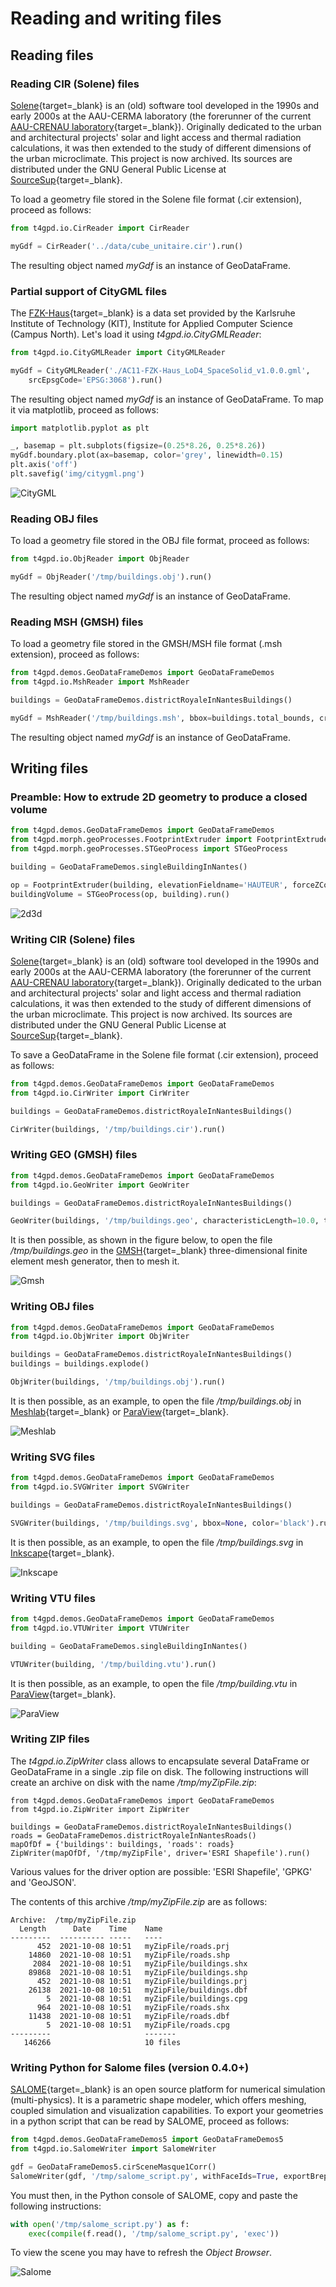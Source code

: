 # Reading and writing files

## Reading files
### Reading CIR (Solene) files

[Solene](https://aau.archi.fr/crenau/solene/){target=_blank} is an
(old) software tool developed in the 1990s and early 2000s at the
AAU-CERMA laboratory (the forerunner of the current [AAU-CRENAU
laboratory](https://aau.archi.fr/){target=_blank}). Originally
dedicated to the urban and architectural projects' solar and light
access and thermal radiation calculations, it was then extended to the
study of different dimensions of the urban microclimate. This project
is now archived. Its sources are distributed under the GNU General
Public License at
[SourceSup](https://sourcesup.renater.fr/projects/solenetb/){target=_blank}.

To load a geometry file stored in the Solene file format (.cir
extension), proceed as follows:

```python
from t4gpd.io.CirReader import CirReader

myGdf = CirReader('../data/cube_unitaire.cir').run()
```

The resulting object named *myGdf* is an instance of GeoDataFrame.

### Partial support of CityGML files

The
[FZK-Haus](https://www.citygmlwiki.org/index.php?title=FZK_Haus){target=_blank}
is a data set provided by the Karlsruhe Institute of Technology (KIT),
Institute for Applied Computer Science (Campus North). Let's load it
using *t4gpd.io.CityGMLReader*:

```python
from t4gpd.io.CityGMLReader import CityGMLReader

myGdf = CityGMLReader('./AC11-FZK-Haus_LoD4_SpaceSolid_v1.0.0.gml',
	srcEpsgCode='EPSG:3068').run()
```

The resulting object named *myGdf* is an instance of GeoDataFrame. To
map it via matplotlib, proceed as follows:

```python
import matplotlib.pyplot as plt

_, basemap = plt.subplots(figsize=(0.25*8.26, 0.25*8.26))
myGdf.boundary.plot(ax=basemap, color='grey', linewidth=0.15)
plt.axis('off')
plt.savefig('img/citygml.png')
```

![CityGML](img/citygml.png)

### Reading OBJ files

To load a geometry file stored in the OBJ file format, proceed as follows:

```python
from t4gpd.io.ObjReader import ObjReader

myGdf = ObjReader('/tmp/buildings.obj').run()
```

The resulting object named *myGdf* is an instance of GeoDataFrame.

### Reading MSH (GMSH) files

To load a geometry file stored in the GMSH/MSH file format (.msh
extension), proceed as follows:

```python
from t4gpd.demos.GeoDataFrameDemos import GeoDataFrameDemos
from t4gpd.io.MshReader import MshReader

buildings = GeoDataFrameDemos.districtRoyaleInNantesBuildings()

myGdf = MshReader('/tmp/buildings.msh', bbox=buildings.total_bounds, crs='EPSG:2154').run()
```

The resulting object named *myGdf* is an instance of GeoDataFrame.

## Writing files

### Preamble: How to extrude 2D geometry to produce a closed volume

```python
from t4gpd.demos.GeoDataFrameDemos import GeoDataFrameDemos
from t4gpd.morph.geoProcesses.FootprintExtruder import FootprintExtruder
from t4gpd.morph.geoProcesses.STGeoProcess import STGeoProcess

building = GeoDataFrameDemos.singleBuildingInNantes()

op = FootprintExtruder(building, elevationFieldname='HAUTEUR', forceZCoordToZero=True)
buildingVolume = STGeoProcess(op, building).run()
```

![2d3d](img/geom_2d3d.png)

### Writing CIR (Solene) files

[Solene](https://aau.archi.fr/crenau/solene/){target=_blank} is an
(old) software tool developed in the 1990s and early 2000s at the
AAU-CERMA laboratory (the forerunner of the current [AAU-CRENAU
laboratory](https://aau.archi.fr/){target=_blank}). Originally
dedicated to the urban and architectural projects' solar and light
access and thermal radiation calculations, it was then extended to the
study of different dimensions of the urban microclimate. This project
is now archived. Its sources are distributed under the GNU General
Public License at
[SourceSup](https://sourcesup.renater.fr/projects/solenetb/){target=_blank}.

To save a GeoDataFrame in the Solene file format (.cir extension),
proceed as follows:

```python
from t4gpd.demos.GeoDataFrameDemos import GeoDataFrameDemos
from t4gpd.io.CirWriter import CirWriter

buildings = GeoDataFrameDemos.districtRoyaleInNantesBuildings()

CirWriter(buildings, '/tmp/buildings.cir').run()
```

### Writing GEO (GMSH) files

```python
from t4gpd.demos.GeoDataFrameDemos import GeoDataFrameDemos
from t4gpd.io.GeoWriter import GeoWriter

buildings = GeoDataFrameDemos.districtRoyaleInNantesBuildings()

GeoWriter(buildings, '/tmp/buildings.geo', characteristicLength=10.0, toLocalCrs=True).run()
```

It is then possible, as shown in the figure below, to open the file
*/tmp/buildings.geo* in the [GMSH](http://gmsh.info/){target=_blank}
three-dimensional finite element mesh generator, then to mesh it.

![Gmsh](img/gmsh.png)

### Writing OBJ files

```python
from t4gpd.demos.GeoDataFrameDemos import GeoDataFrameDemos
from t4gpd.io.ObjWriter import ObjWriter

buildings = GeoDataFrameDemos.districtRoyaleInNantesBuildings()
buildings = buildings.explode()

ObjWriter(buildings, '/tmp/buildings.obj').run()
```

It is then possible, as an example, to open the file
*/tmp/buildings.obj* in
[Meshlab](https://www.meshlab.net/){target=_blank} or
[ParaView](https://www.paraview.org/){target=_blank}.

![Meshlab](img/meshlab.png)

### Writing SVG files

```python
from t4gpd.demos.GeoDataFrameDemos import GeoDataFrameDemos
from t4gpd.io.SVGWriter import SVGWriter

buildings = GeoDataFrameDemos.districtRoyaleInNantesBuildings()

SVGWriter(buildings, '/tmp/buildings.svg', bbox=None, color='black').run()
```

It is then possible, as an example, to open the file
*/tmp/buildings.svg* in
[Inkscape](https://inkscape.org/){target=_blank}.

![Inkscape](img/inkscape.png)

### Writing VTU files

```python
from t4gpd.demos.GeoDataFrameDemos import GeoDataFrameDemos
from t4gpd.io.VTUWriter import VTUWriter

building = GeoDataFrameDemos.singleBuildingInNantes()

VTUWriter(building, '/tmp/building.vtu').run()
```

It is then possible, as an example, to open the file
*/tmp/building.vtu* in
[ParaView](https://www.paraview.org/){target=_blank}.

![ParaView](img/paraview.png)

### Writing ZIP files

The *t4gpd.io.ZipWriter* class allows to encapsulate several DataFrame
or GeoDataFrame in a single .zip file on disk. The following
instructions will create an archive on disk with the name
*/tmp/myZipFile.zip*:

```
from t4gpd.demos.GeoDataFrameDemos import GeoDataFrameDemos
from t4gpd.io.ZipWriter import ZipWriter

buildings = GeoDataFrameDemos.districtRoyaleInNantesBuildings()
roads = GeoDataFrameDemos.districtRoyaleInNantesRoads()
mapOfDf = {'buildings': buildings, 'roads': roads}
ZipWriter(mapOfDf, '/tmp/myZipFile', driver='ESRI Shapefile').run()
```

Various values for the driver option are possible: 'ESRI Shapefile',
'GPKG' and 'GeoJSON'.

The contents of this archive */tmp/myZipFile.zip* are as follows:

```
Archive:  /tmp/myZipFile.zip
  Length      Date    Time    Name
---------  ---------- -----   ----
      452  2021-10-08 10:51   myZipFile/roads.prj
    14860  2021-10-08 10:51   myZipFile/roads.shp
     2084  2021-10-08 10:51   myZipFile/buildings.shx
    89868  2021-10-08 10:51   myZipFile/buildings.shp
      452  2021-10-08 10:51   myZipFile/buildings.prj
    26138  2021-10-08 10:51   myZipFile/buildings.dbf
        5  2021-10-08 10:51   myZipFile/buildings.cpg
      964  2021-10-08 10:51   myZipFile/roads.shx
    11438  2021-10-08 10:51   myZipFile/roads.dbf
        5  2021-10-08 10:51   myZipFile/roads.cpg
---------                     -------
   146266                     10 files
```

### Writing Python for Salome files (version 0.4.0+)

[SALOME](https://salome-platform.org/){target=_blank} is an open source platform for numerical simulation (multi-physics). It is a parametric shape modeler, which offers meshing, coupled simulation and visualization capabilities. To export your geometries in a python script that can be read by SALOME, proceed as follows:

```python
from t4gpd.demos.GeoDataFrameDemos5 import GeoDataFrameDemos5
from t4gpd.io.SalomeWriter import SalomeWriter

gdf = GeoDataFrameDemos5.cirSceneMasque1Corr()
SalomeWriter(gdf, '/tmp/salome_script.py', withFaceIds=True, exportBrep=True).run()
```

You must then, in the Python console of SALOME, copy and paste the following instructions:

```python
with open('/tmp/salome_script.py') as f:
    exec(compile(f.read(), '/tmp/salome_script.py', 'exec'))
```

To view the scene you may have to refresh the *Object Browser*.

![Salome](img/salome.png)
